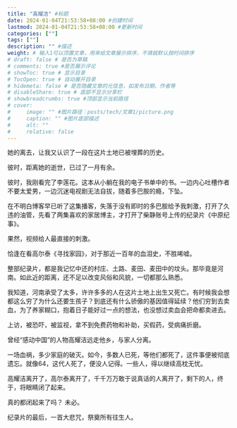 ```yaml
---
title: "高耀洁" #标题
date: 2024-01-04T21:53:58+08:00 #创建时间
lastmod: 2024-01-04T21:53:58+08:00 #更新时间
categories: [""]
tags: [""]
description: "" #描述
weight: # 输入1可以顶置文章，用来给文章展示排序，不填就默认按时间排序
# draft: false # 是否为草稿
# comments: true #是否展示评论
# showToc: true # 显示目录
# TocOpen: true # 自动展开目录
# hidemeta: false # 是否隐藏文章的元信息，如发布日期、作者等
# disableShare: true # 底部不显示分享栏
# showbreadcrumbs: true #顶部显示当前路径
# cover:
#     image: "" #图片路径：posts/tech/文章1/picture.png
#     caption: "" #图片底部描述
#     alt: ""
#     relative: false
---
```


她的离去，让我又认识了一段在这片土地已被埋葬的历史。

<!--more-->

彼时，距离她的逝世，已过了一月有余。

彼时，我刚看完了李莲花。这本从小躺在我的电子书单中的书。一边内心吐槽作者不要太爱男，一边沉迷电视剧无法自拔，随着多巴胺的瘾，下坠。

在不明白博客早已听了这集播客，失落于没有即时的多巴胺给予我刺激，打开了久违的油管，先看了两集喜欢的家居博主，才打开了柴静账号上传的纪录片《中原纪事》。

果然，视频给人最直接的刺激。

恰逢在看高尔泰《寻找家园》，对于那近一百年的血泪史，不胜唏嘘。

整部纪录片，都是我记忆中还的村庄、土路、麦田、麦田中的坟头。那毕竟是河南。如此近的距离，还不足以改变风俗和风貌，一切都那么熟悉。

我知道，河南承受了太多，许许多多的人在这片土地上出生又死亡。有时候我会想都这么穷了为什么还要生孩子？到底还有什么骄傲的基因值得延续？他们穷到去卖血，为了养家糊口，抱着日子能好过一点的想法，也没想过卖血会把命都卖进去。

上访，被恐吓，被监视，拿不到免费药物和补助，买假药，受病痛折磨。

曾经“感动中国”的人物高耀洁远走他乡，与家人分离。

一场血祸，多少家庭的破灭。如今，多数人已死，等他们都死了，这件事便被彻底遗忘。就像64，这代人死了，便没人记得。一些人，得以继续高枕无忧。

高耀洁离开了，高尔泰离开了，千千万万敢于说真话的人离开了，剩下的人，终于，将眼睛闭了起来。

真的都闭起来了吗？
未必。

纪录片的最后，一首大悲咒，祭奠所有往生人。